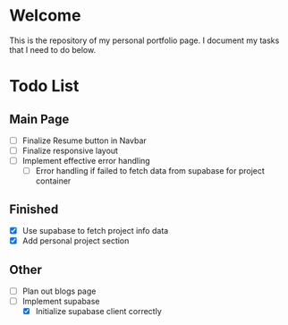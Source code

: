 # Welcome
This is the repository of my personal portfolio page. I document my tasks that I need to do below.

# Todo List
## Main Page
- [ ] Finalize Resume button in Navbar
- [ ] Finalize responsive layout
- [ ] Implement effective error handling
    - [ ] Error handling if failed to fetch data from supabase for project container

## Finished
- [x] Use supabase to fetch project info data
- [x] Add personal project section

## Other
- [ ] Plan out blogs page
- [ ] Implement supabase
    - [x] Initialize supabase client correctly